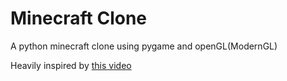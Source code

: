 # Minecraft Clone

A python minecraft clone using pygame and openGL(ModernGL)

Heavily inspired by [this video](https://youtu.be/Ab8TOSFfNp4?si=Jz5dS9k-bG2uZ_va)
